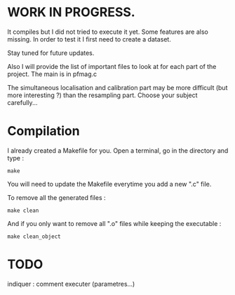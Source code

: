 # WORK IN PROGRESS.

It compiles but I did not tried to execute it yet. Some features are also missing. In order to test it I first need to create a dataset.

Stay tuned for future updates.

Also I will provide the list of important files to look at for each part of the project. The main is in pfmag.c

The simultaneous localisation and calibration part may be more difficult (but more interesting ?) than the resampling part. Choose your subject carefully...

# Compilation

I already created a Makefile for you. Open a terminal, go in the directory and type :
```shell
make
```
You will need to update the Makefile everytime you add a new ".c" file.

To remove all the generated files :
```shell
make clean
```

And if you only want to remove all ".o" files while keeping the executable :
```shell
make clean_object
```

# TODO

indiquer : comment executer (parametres...)
